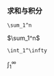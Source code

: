
### 求和与积分

    \sum_1^n
$\sum_1^n$

    \int_1^\infty
$\int_1^\infty$

<!--stackedit_data:
eyJoaXN0b3J5IjpbNjgyODQ2NDk4XX0=
-->